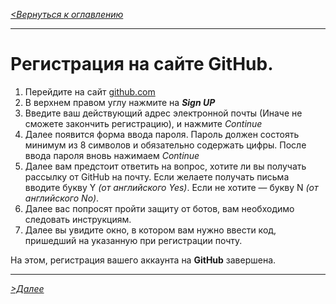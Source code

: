 [*<Вернуться к оглавлению*](readme.md)

---
# Регистрация на сайте GitHub.

1. Перейдите на сайт [github.com](https://github.com/)
2. В верхнем правом углу нажмите на ***Sign UP***
3. Введите ваш действующий адрес электронной почты (Иначе не сможете закончить регистрацию), и нажмите *Continue*
4. Далее появится форма ввода пароля. Пароль должен состоять минимум из 8 символов и обязательно содержать цифры. После ввода пароля вновь нажимаем *Continue*
5. Далее вам предстоит ответить на вопрос, хотите ли вы получать рассылку от GitHub на почту. Если желаете получать письма вводите букву Y *(от английского Yes)*. Если не хотите — букву N *(от английского No)*.
6. Далее вас попросят пройти защиту от ботов, вам необходимо следовать инструкциям.
7. Далее вы увидите окно, в котором вам нужно ввести код, пришедший на указанную при регистрации почту.

На этом, регистрация вашего аккаунта на **GitHub** завершена.

---
 [*>Далее*](./Chapter4.md)